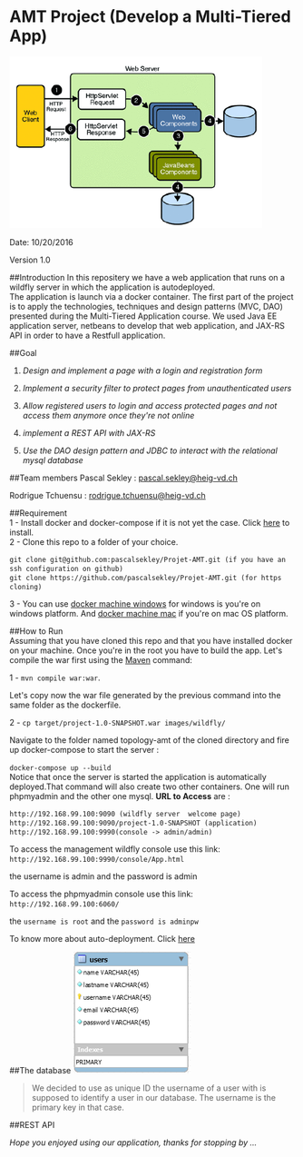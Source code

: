 # AMT Project (Develop a Multi-Tiered App)
![](multiTieredApp.PNG)

Date: 10/20/2016

Version 1.0

##Introduction
In this repositery we have a web application that runs on a wildfly server in which the application is autodeployed.  
The application is launch via a docker container.
The first part of the project is to apply the technologies, techniques and design patterns (MVC, DAO) presented during the Multi-Tiered Application course. We used Java EE application server, netbeans to develop that web application, and JAX-RS API in order to have a Restfull application.

##Goal
1. *Design and implement a page with a login and registration form*

2. *Implement a security filter to protect pages from unauthenticated users*

3. *Allow registered users to login and access protected pages and not access them anymore once they're not online*
4. *implement a REST API with JAX-RS*
5. *Use the DAO design pattern and JDBC to interact with the relational mysql database*

##Team members
Pascal Sekley : <pascal.sekley@heig-vd.ch>

Rodrigue Tchuensu : <rodrigue.tchuensu@heig-vd.ch>

##Requirement  
1 - Install docker and docker-compose if it is not yet the case. Click [here](https://www.docker.com/products/docker-toolbox) to install.  
2 - Clone this repo to a folder of your choice.
````
git clone git@github.com:pascalsekley/Projet-AMT.git (if you have an ssh configuration on github)  
git clone https://github.com/pascalsekley/Projet-AMT.git (for https cloning)
````
3 - You can use [docker machine windows](https://docs.docker.com/docker-for-windows/) for windows is you're on windows platform. And [docker machine mac](https://docs.docker.com/docker-for-mac/) if you're on mac OS platform.

##How to Run   
Assuming that you have cloned this repo and that you have installed docker on your machine.
Once you're in the root you have to build the app. Let's compile the war first using the [Maven](https://maven.apache.org) command:

1 - `mvn compile war:war`. 

Let's copy now the war file generated by the previous command into the same folder as the dockerfile.

2 - `cp target/project-1.0-SNAPSHOT.war images/wildfly/`

Navigate to the folder named topology-amt of the cloned directory and fire up docker-compose to start the server :
  
`docker-compose up --build`  
Notice that once the server is started the application is automatically deployed.That command will also create two other containers. One will run phpmyadmin and the other one mysql.
**URL to Access** are :
````
http://192.168.99.100:9090 (wildfly server  welcome page)    
http://192.168.99.100:9090/project-1.0-SNAPSHOT (application)  
http://192.168.99.100:9990(console -> admin/admin)  
````  

To access the management wildfly console use this link: `http://192.168.99.100:9990/console/App.html`

the username is admin and the password is admin

To access the phpmyadmin console use this link: `http://192.168.99.100:6060/`

the `username is root` and the `password is adminpw`

To know more about auto-deployment.
Click [here](https://hub.docker.com/r/jboss/wildfly)


##The database
![](dataBaseTable.PNG)
> We decided to use as unique ID the username of a user with is supposed to identify a user in our database. The username is the primary key in that case.

##REST API














*Hope you enjoyed using our application, thanks for stopping by ...*